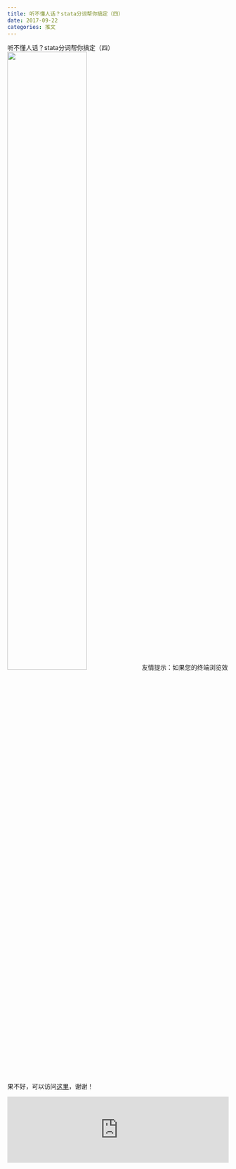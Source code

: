 ```yaml
---
title: 听不懂人话？stata分词帮你搞定（四）
date: 2017-09-22
categories: 推文
---
```

听不懂人话？stata分词帮你搞定（四）
<img src="http://mmbiz.qpic.cn/mmbiz_jpg/ACviaWTBFxhbia6GctYsKNcE7gTibndECytnKLzz2mpHmVP09iavicgFYrBcoCO7jwa9cnTc9FY5ibBh1uRbJib25olkw/0?wx_fmt.jpeg" style="width: 60%; height: auto;"/><!--more-->
友情提示：如果您的终端浏览效果不好，可以访问[这里](https://stata-club.github.io/stata_article/2017-09-22.html)，谢谢！
<iframe src="https://stata-club.github.io/stata_article/2017-09-22.html" id="iframepage" frameborder="0" scrolling="no" marginheight="0" marginwidth="0" width="100%" onLoad="iFrameHeight()"></iframe>
<script type="text/javascript" language="javascript">
function iFrameHeight() {
var ifm= document.getElementById("iframepage");
var subWeb = document.frames ? document.frames["iframepage"].document : ifm.contentDocument;   
if(ifm != null && subWeb != null) {
 ifm.height = subWeb.body.scrollHeight;
} 
} 
</script> 